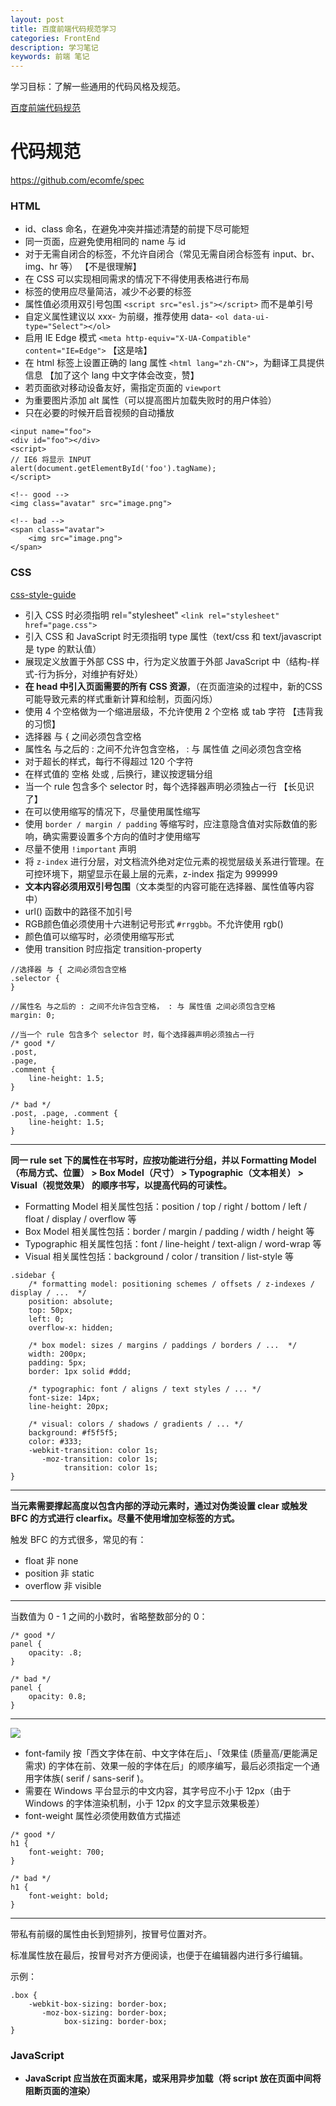 ```yaml
---
layout: post
title: 百度前端代码规范学习
categories: FrontEnd
description: 学习笔记
keywords: 前端 笔记
---
```


学习目标：了解一些通用的代码风格及规范。



[百度前端代码规范](https://github.com/ecomfe/spec)

# 代码规范

https://github.com/ecomfe/spec

### HTML

- id、class 命名，在避免冲突并描述清楚的前提下尽可能短
- 同一页面，应避免使用相同的 name 与 id
- 对于无需自闭合的标签，不允许自闭合（常见无需自闭合标签有 input、br、img、hr 等） 【不是很理解】
- 在 CSS 可以实现相同需求的情况下不得使用表格进行布局 
- 标签的使用应尽量简洁，减少不必要的标签
- 属性值必须用双引号包围 ``<script src="esl.js"></script>`` 而不是单引号
- 自定义属性建议以 xxx- 为前缀，推荐使用 data- ``<ol data-ui-type="Select"></ol>``
- 启用 IE Edge 模式 ``<meta http-equiv="X-UA-Compatible" content="IE=Edge">`` 【这是啥】
- 在 html 标签上设置正确的 lang 属性 ``<html lang="zh-CN">``，为翻译工具提供信息 【加了这个 lang 中文字体会改变，赞】
- 若页面欲对移动设备友好，需指定页面的 ``viewport``
- 为重要图片添加 alt 属性（可以提高图片加载失败时的用户体验）
- 只在必要的时候开启音视频的自动播放

```
<input name="foo">
<div id="foo"></div>
<script>
// IE6 将显示 INPUT
alert(document.getElementById('foo').tagName);
</script>
```

```
<!-- good -->
<img class="avatar" src="image.png">

<!-- bad -->
<span class="avatar">
    <img src="image.png">
</span>
```

### CSS

[css-style-guide](https://github.com/ecomfe/spec/blob/ac7287e54aeab7ec957a939674dd40f3510edea6/css-style-guide.md)

- 引入 CSS 时必须指明 rel="stylesheet" ``<link rel="stylesheet" href="page.css">``
- 引入 CSS 和 JavaScript 时无须指明 type 属性（text/css 和 text/javascript 是 type 的默认值）
- 展现定义放置于外部 CSS 中，行为定义放置于外部 JavaScript 中（结构-样式-行为拆分，对维护有好处）
- **在 head 中引入页面需要的所有 CSS 资源**，（在页面渲染的过程中，新的CSS可能导致元素的样式重新计算和绘制，页面闪烁）
- 使用 4 个空格做为一个缩进层级，不允许使用 2 个空格 或 tab 字符 【违背我的习惯】
- 选择器 与 { 之间必须包含空格
- 属性名 与之后的 : 之间不允许包含空格， : 与 属性值 之间必须包含空格
- 对于超长的样式，每行不得超过 120 个字符
- 在样式值的 空格 处或 , 后换行，建议按逻辑分组
- 当一个 rule 包含多个 selector 时，每个选择器声明必须独占一行 【长见识了】
- 在可以使用缩写的情况下，尽量使用属性缩写
- 使用 ``border / margin / padding`` 等缩写时，应注意隐含值对实际数值的影响，确实需要设置多个方向的值时才使用缩写
- 尽量不使用 ``!important`` 声明
- 将 ``z-index`` 进行分层，对文档流外绝对定位元素的视觉层级关系进行管理。在可控环境下，期望显示在最上层的元素，z-index 指定为 999999
- **文本内容必须用双引号包围**（文本类型的内容可能在选择器、属性值等内容中）
- url() 函数中的路径不加引号
- RGB颜色值必须使用十六进制记号形式 ``#rrggbb``。不允许使用 rgb()
- 颜色值可以缩写时，必须使用缩写形式
- 使用 transition 时应指定 transition-property

```
//选择器 与 { 之间必须包含空格
.selector {
}
```

```
//属性名 与之后的 : 之间不允许包含空格， : 与 属性值 之间必须包含空格
margin: 0;

```

```
//当一个 rule 包含多个 selector 时，每个选择器声明必须独占一行
/* good */
.post,
.page,
.comment {
    line-height: 1.5;
}

/* bad */
.post, .page, .comment {
    line-height: 1.5;
}
```

--------

**同一 rule set 下的属性在书写时，应按功能进行分组，并以 Formatting Model（布局方式、位置） > Box Model（尺寸） > Typographic（文本相关） > Visual（视觉效果） 的顺序书写，以提高代码的可读性。**

- Formatting Model 相关属性包括：position / top / right / bottom / left / float / display / overflow 等
- Box Model 相关属性包括：border / margin / padding / width / height 等
- Typographic 相关属性包括：font / line-height / text-align / word-wrap 等
- Visual 相关属性包括：background / color / transition / list-style 等

```
.sidebar {
    /* formatting model: positioning schemes / offsets / z-indexes / display / ...  */
    position: absolute;
    top: 50px;
    left: 0;
    overflow-x: hidden;

    /* box model: sizes / margins / paddings / borders / ...  */
    width: 200px;
    padding: 5px;
    border: 1px solid #ddd;

    /* typographic: font / aligns / text styles / ... */
    font-size: 14px;
    line-height: 20px;

    /* visual: colors / shadows / gradients / ... */
    background: #f5f5f5;
    color: #333;
    -webkit-transition: color 1s;
       -moz-transition: color 1s;
            transition: color 1s;
}
```

-------------

**当元素需要撑起高度以包含内部的浮动元素时，通过对伪类设置 clear 或触发 BFC 的方式进行 clearfix。尽量不使用增加空标签的方式。**

触发 BFC 的方式很多，常见的有：

- float 非 none
- position 非 static
- overflow 非 visible

-----------------

当数值为 0 - 1 之间的小数时，省略整数部分的 0：

```
/* good */
panel {
    opacity: .8;
}

/* bad */
panel {
    opacity: 0.8;
}
```

--------

![](http://oqg4nua5z.bkt.clouddn.com/blog/0-font.jpg)

- font-family 按「西文字体在前、中文字体在后」、「效果佳 (质量高/更能满足需求) 的字体在前、效果一般的字体在后」的顺序编写，最后必须指定一个通用字体族( serif / sans-serif )。
- 需要在 Windows 平台显示的中文内容，其字号应不小于 12px（由于 Windows 的字体渲染机制，小于 12px 的文字显示效果极差）
- font-weight 属性必须使用数值方式描述

```
/* good */
h1 {
    font-weight: 700;
}

/* bad */
h1 {
    font-weight: bold;
}
```

------------

带私有前缀的属性由长到短排列，按冒号位置对齐。

标准属性放在最后，按冒号对齐方便阅读，也便于在编辑器内进行多行编辑。

示例：

```
.box {
    -webkit-box-sizing: border-box;
       -moz-box-sizing: border-box;
            box-sizing: border-box;
}
```

### JavaScript

- **JavaScript 应当放在页面末尾，或采用异步加载（将 script 放在页面中间将阻断页面的渲染）**

